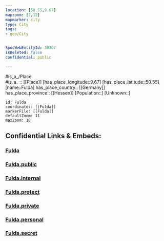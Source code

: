 ```yaml
---
location: [50.55,9.67] 
mapzoom: [7,12] 
mapmarker: city 
type: City
tags:
- geo/City


SpocWebEntityId: 30307
isDeleted: false
confidential: public

---
```

#is_a_/Place  
#is_a_ :: [[Place]] 
[has_place_longitude::9.67] 
[has_place_latitude::50.55] 
[name::Fulda] 
has_place_country:: [[Germany]]  
has_place_province:: [[Hessen]] 
[Population::] 
[Unknown::] 


```leaflet
id: Fulda
coordinates: [[Fulda]] 
markerFile: [[Fulda]] 
defaultZoom: 11 
maxZoom: 18
```


## Confidential Links & Embeds: 

### [Fulda](/_Standards/Earth/Continent/Europe/Europe~Central/Germany/Germany~West/Hessen/counties~Hessen/Fulda/Fulda.md) 

### [Fulda.public](/_public/Earth/Continent/Europe/Europe~Central/Germany/Germany~West/Hessen/counties~Hessen/Fulda/Fulda.public.md) 

### [Fulda.internal](/_internal/Earth/Continent/Europe/Europe~Central/Germany/Germany~West/Hessen/counties~Hessen/Fulda/Fulda.internal.md) 

### [Fulda.protect](/_protect/Earth/Continent/Europe/Europe~Central/Germany/Germany~West/Hessen/counties~Hessen/Fulda/Fulda.protect.md) 

### [Fulda.private](/_private/Earth/Continent/Europe/Europe~Central/Germany/Germany~West/Hessen/counties~Hessen/Fulda/Fulda.private.md) 

### [Fulda.personal](/_personal/Earth/Continent/Europe/Europe~Central/Germany/Germany~West/Hessen/counties~Hessen/Fulda/Fulda.personal.md) 

### [Fulda.secret](/_secret/Earth/Continent/Europe/Europe~Central/Germany/Germany~West/Hessen/counties~Hessen/Fulda/Fulda.secret.md)

